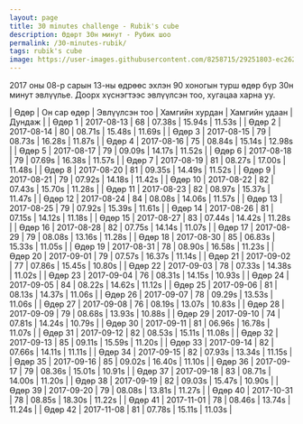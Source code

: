 ```yaml
---
layout: page
title: 30 minutes challenge - Rubik's cube
description: Өдөрт 30н минут - Рубик шоо
permalink: /30-minutes-rubik/
tags: rubik's cube
image: https://user-images.githubusercontent.com/8258715/29251803-ec2624a0-8096-11e7-9d0b-ffeee54adeda.png
---
```


2017 оны 08-р сарын 13-ны өдрөөс эхлэн 90 хоногын турш өдөр бүр 30н минут эвлүүлье. Доорх хүснэгтээс эвлүүлсэн тоо, хугацаа харна уу.

| Өдөр          | Он сар өдөр   | Эвлүүлсэн тоо  | Хамгийн хурдан     | Хамгийн удаан    | Дундаж      |
| Өдөр 1        | 2017-08-13    | 68             | 07.38s             | 15.94s           | 11.53s      |
| Өдөр 2        | 2017-08-14    | 80             | 08.71s             | 15.48s           | 11.69s      |
| Өдөр 3        | 2017-08-15    | 79             | 08.73s             | 16.28s           | 11.87s      |
| Өдөр 4        | 2017-08-16    | 75             | 08.84s             | 15.14s           | 12.98s      |
| Өдөр 5        | 2017-08-17    | 79             | 09.09s             | 14.17s           | 11.52s      |
| Өдөр 6        | 2017-08-18    | 79             | 07.69s             | 16.38s           | 11.57s      |
| Өдөр 7        | 2017-08-19    | 81             | 08.27s             | 17.00s           | 11.48s      |
| Өдөр 8        | 2017-08-20    | 81             | 09.35s             | 14.49s           | 11.52s      |
| Өдөр 9        | 2017-08-21    | 79             | 07.92s             | 14.18s           | 11.42s      |
| Өдөр 10       | 2017-08-22    | 82             | 07.43s             | 15.70s           | 11.28s      |
| Өдөр 11       | 2017-08-23    | 82             | 08.97s             | 15.37s           | 11.47s      |
| Өдөр 12       | 2017-08-24    | 84             | 08.08s             | 14.06s           | 11.57s      |
| Өдөр 13       | 2017-08-25    | 79             | 07.92s             | 15.39s           | 11.61s      |
| Өдөр 14       | 2017-08-26    | 81             | 07.15s             | 14.12s           | 11.18s      |
| Өдөр 15       | 2017-08-27    | 83             | 07.44s             | 14.42s           | 11.28s      |
| Өдөр 16       | 2017-08-28    | 82             | 07.75s             | 14.14s           | 11.07s      |
| Өдөр 17       | 2017-08-29    | 79             | 08.08s             | 13.16s           | 11.28s      |
| Өдөр 18       | 2017-08-30    | 85             | 06.83s             | 15.33s           | 11.05s      |
| Өдөр 19       | 2017-08-31    | 78             | 08.90s             | 16.58s           | 11.23s      |
| Өдөр 20       | 2017-09-01    | 79             | 07.57s             | 16.37s           | 11.14s      |
| Өдөр 21       | 2017-09-02    | 77             | 07.86s             | 15.45s           | 10.80s      |
| Өдөр 22       | 2017-09-03    | 78             | 07.33s             | 14.38s           | 11.02s      |
| Өдөр 23       | 2017-09-04    | 76             | 08.31s             | 14.15s           | 10.93s      |
| Өдөр 24       | 2017-09-05    | 84             | 08.22s             | 14.62s           | 11.12s      |
| Өдөр 25       | 2017-09-06    | 81             | 08.13s             | 14.37s           | 11.06s      |
| Өдөр 26       | 2017-09-07    | 78             | 09.29s             | 13.53s           | 11.06s      |
| Өдөр 27       | 2017-09-08    | 76             | 08.19s             | 13.07s           | 10.83s      |
| Өдөр 28       | 2017-09-09    | 79             | 08.68s             | 13.93s           | 10.88s      |
| Өдөр 29       | 2017-09-10    | 74             | 07.81s             | 14.24s           | 10.79s      |
| Өдөр 30       | 2017-09-11    | 81             | 06.96s             | 16.78s           | 11.07s      |
| Өдөр 31       | 2017-09-12    | 82             | 08.53s             | 15.11s           | 11.08s      |
| Өдөр 32       | 2017-09-13    | 85             | 09.11s             | 15.59s           | 11.20s      |
| Өдөр 33       | 2017-09-14    | 82             | 07.66s             | 14.11s           | 11.11s      |
| Өдөр 34       | 2017-09-15    | 82             | 07.93s             | 13.34s           | 11.15s      |
| Өдөр 35       | 2017-09-16    | 85             | 09.02s             | 16.40s           | 11.10s      |
| Өдөр 36       | 2017-09-17    | 79             | 08.36s             | 15.01s           | 10.91s      |
| Өдөр 37       | 2017-09-18    | 83             | 08.71s             | 14.00s           | 11.20s      |
| Өдөр 38       | 2017-09-19    | 82             | 09.03s             | 15.47s           | 10.90s      |
| Өдөр 39       | 2017-09-20    | 79             | 08.08s             | 13.81s           | 11.27s      |
| Өдөр 40       | 2017-10-31    | 78             | 08.85s             | 18.30s           | 11.22s      |
| Өдөр 41       | 2017-11-01    | 78             | 08.46s             | 13.74s           | 11.24s      |
| Өдөр 42       | 2017-11-08    | 81             | 07.78s             | 15.11s           | 11.03s      |



